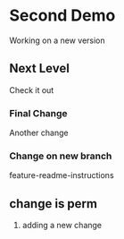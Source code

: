 # Second Demo

Working on a new version

## Next Level
Check it out

### Final Change

Another change

### Change on new branch
feature-readme-instructions

## change is perm
1. adding a new change